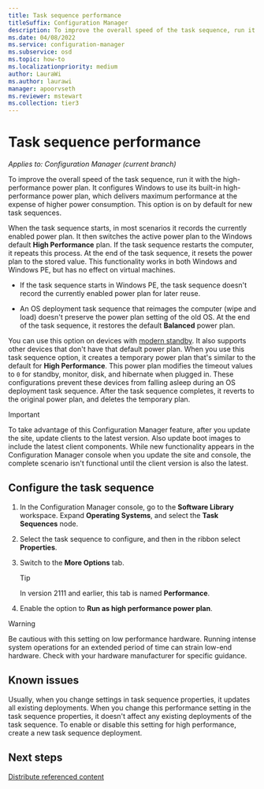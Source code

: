 ```yaml
---
title: Task sequence performance
titleSuffix: Configuration Manager
description: To improve the overall speed of the task sequence, run it with the Windows high-performance power plan.
ms.date: 04/08/2022
ms.service: configuration-manager
ms.subservice: osd
ms.topic: how-to
ms.localizationpriority: medium
author: LauraWi
ms.author: laurawi
manager: apoorvseth
ms.reviewer: mstewart
ms.collection: tier3
---
```


# Task sequence performance

*Applies to: Configuration Manager (current branch)*

<!--3555926-->

To improve the overall speed of the task sequence, run it with the high-performance power plan. It configures Windows to use its built-in high-performance power plan, which delivers maximum performance at the expense of higher power consumption. This option is on by default for new task sequences.

When the task sequence starts, in most scenarios it records the currently enabled power plan. It then switches the active power plan to the Windows default **High Performance** plan. If the task sequence restarts the computer, it repeats this process. At the end of the task sequence, it resets the power plan to the stored value. This functionality works in both Windows and Windows PE, but has no effect on virtual machines.

- If the task sequence starts in Windows PE, the task sequence doesn't record the currently enabled power plan for later reuse.

- An OS deployment task sequence that reimages the computer (wipe and load) doesn't preserve the power plan setting of the old OS. At the end of the task sequence, it restores the default **Balanced** power plan.

You can use this option on devices with [modern standby](/windows-hardware/design/device-experiences/modern-standby).<!--7721999 & 8177793--> It also supports other devices that don't have that default power plan. When you use this task sequence option, it creates a temporary power plan that's similar to the default for **High Performance**. This power plan modifies the timeout values to `0` for standby, monitor, disk, and hibernate when plugged in. These configurations prevent these devices from falling asleep during an OS deployment task sequence.<!--MEMDocs#1646--> After the task sequence completes, it reverts to the original power plan, and deletes the temporary plan.

> [!IMPORTANT]
> To take advantage of this Configuration Manager feature, after you update the site, update clients to the latest version. Also update boot images to include the latest client components. While new functionality appears in the Configuration Manager console when you update the site and console, the complete scenario isn't functional until the client version is also the latest.

## Configure the task sequence

1. In the Configuration Manager console, go to the **Software Library** workspace. Expand **Operating Systems**, and select the **Task Sequences** node.

1. Select the task sequence to configure, and then in the ribbon select **Properties**.

1. Switch to the **More Options** tab.

    > [!TIP]
    > In version 2111 and earlier, this tab is named **Performance**.

1. Enable the option to **Run as high performance power plan**.

> [!WARNING]
> Be cautious with this setting on low performance hardware. Running intense system operations for an extended period of time can strain low-end hardware. Check with your hardware manufacturer for specific guidance.

## Known issues

<!-- 5554928 -->

Usually, when you change settings in task sequence properties, it updates all existing deployments. When you change this performance setting in the task sequence properties, it doesn't affect any existing deployments of the task sequence. To enable or disable this setting for high performance, create a new task sequence deployment.
<!-- MEMDocs#437, SCCMDocs#2107 -->

## Next steps

[Distribute referenced content](distribute-task-sequence-referenced-content.md)
